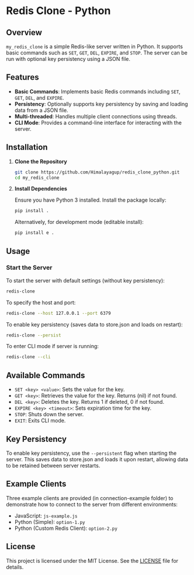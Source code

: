# Redis Clone - Python

## Overview

`my_redis_clone` is a simple Redis-like server written in Python. It supports basic commands such as `SET`, `GET`, `DEL`, `EXPIRE`, and `STOP`. The server can be run with optional key persistency using a JSON file. 

## Features

- **Basic Commands**: Implements basic Redis commands including `SET`, `GET`, `DEL`, and `EXPIRE`.
- **Persistency**: Optionally supports key persistency by saving and loading data from a JSON file.
- **Multi-threaded**: Handles multiple client connections using threads.
- **CLI Mode**: Provides a command-line interface for interacting with the server.

## Installation

1. **Clone the Repository**

    ```bash
    git clone https://github.com/Himalayagup/redis_clone_python.git
    cd my_redis_clone
    ```

2. **Install Dependencies**

    Ensure you have Python 3 installed. Install the package locally:

    ```bash
    pip install .
    ```
    
    Alternatively, for development mode (editable install):

    ```bash
    pip install e .
    ```


## Usage

### Start the Server

To start the server with default settings (without key persistency):

```bash
redis-clone
```

To specify the host and port:

```bash
redis-clone --host 127.0.0.1 --port 6379
```

To enable key persistency (saves data to store.json and loads on restart):

```bash
redis-clone --persist
```

To enter CLI mode if server is running:


```bash
redis-clone --cli
```

## Available Commands

- `SET <key> <value>`: Sets the value for the key.
- `GET <key>`: Retrieves the value for the key. Returns (nil) if not found.
- `DEL <key>`: Deletes the key. Returns 1 if deleted, 0 if not found.
- `EXPIRE <key> <timeout>`: Sets expiration time for the key.
- `STOP`: Shuts down the server.
- `EXIT`: Exits CLI mode.

## Key Persistency
To enable key persistency, use the `--persistent` flag when starting the server. This saves data to store.json and loads it upon restart, allowing data to be retained between server restarts.

## Example Clients
Three example clients are provided (in connection-example folder) to demonstrate how to connect to the server from different environments:

- JavaScript: `js-example.js`
- Python (Simple): `option-1.py`
- Python (Custom Redis Client): `option-2.py`

## License
This project is licensed under the MIT License. See the [LICENSE](LICENSE) file for details.